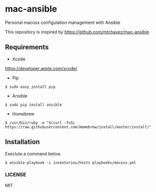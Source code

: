# mac-ansible

Personal macosx configulation management with Ansible

This repository is inspired by https://github.com/mtchavez/mac-ansible

## Requirements

* Xcode

https://developer.apple.com/xcode/

* Pip

```
$ sudo easy_install pip
```

* Ansible

```
$ sudo pip install ansible
```

* Homebrew

```
$ /usr/bin/ruby -e "$(curl -fsSL https://raw.githubusercontent.com/Homebrew/install/master/install)"
```

## Installation

Execlute a command below.
```
$ ansible-playbook -i inventories/hosts playbooks/macosx.yml
```

### LICENSE

MIT
